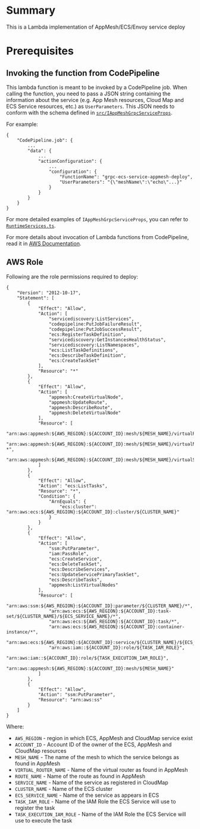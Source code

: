 # Summary

This is a Lambda implementation of AppMesh/ECS/Envoy service deploy

# Prerequisites

## Invoking the function from CodePipeline
This lambda function is meant to be invoked by a CodePipeline job.
When calling the function, you need to pass a JSON string containing the information about the service (e.g. App Mesh resources, Cloud Map and ECS Service resources, etc.) as `UserParameters`. This JSON needs to conform with the schema defined in [`src/IAppMeshGrpcServiceProps`](src/IAppMeshGrpcServiceProps.ts).

For example:
```
{
    "CodePipeline.job": {
        ...
        "data": {
            ...
            "actionConfiguration": {
                ...
                "configuration": {
                    "FunctionName": "grpc-ecs-service-appmesh-deploy",
                    "UserParameters": "{\"meshName\":\"echo\"...}"
                } 
            } 
        }
    }
}
```
For more detailed examples of `IAppMeshGrpcServiceProps`, you can refer to [`RuntimeServices.ts`](src/RuntimeServices.ts).

For more details about invocation of Lambda functions from CodePipeline, read it in [AWS Documentation](https://docs.aws.amazon.com/ja_jp/lambda/latest/dg/services-codepipeline.html).

## AWS Role

Following are the role permissions required to deploy:
```
{
    "Version": "2012-10-17",
    "Statement": [
        {
            "Effect": "Allow",
            "Action": [
                "servicediscovery:ListServices",
                "codepipeline:PutJobFailureResult",
                "codepipeline:PutJobSuccessResult",
                "ecs:RegisterTaskDefinition",
                "servicediscovery:GetInstancesHealthStatus",
                "servicediscovery:ListNamespaces",
                "ecs:ListTaskDefinitions",
                "ecs:DescribeTaskDefinition",
                "ecs:CreateTaskSet"
            ],
            "Resource": "*"
        },
        {
            "Effect": "Allow",
            "Action": [
                "appmesh:CreateVirtualNode",
                "appmesh:UpdateRoute",
                "appmesh:DescribeRoute",
                "appmesh:DeleteVirtualNode"
            ],
            "Resource": [
                "arn:aws:appmesh:${AWS_REGION}:${ACCOUNT_ID}:mesh/${MESH_NAME}/virtualRouter/${VIRTUAL_ROUTER_NAME}/route/${ROUTE_NAME}",
                "arn:aws:appmesh:${AWS_REGION}:${ACCOUNT_ID}:mesh/${MESH_NAME}/virtualNode/${SERVICE_NAME}-*",
                "arn:aws:appmesh:${AWS_REGION}:${ACCOUNT_ID}:mesh/${MESH_NAME}/virtualService/${VIRTUAL_SERVICE_NAME}"
            ]
        },
        {
            "Effect": "Allow",
            "Action": "ecs:ListTasks",
            "Resource": "*",
            "Condition": {
                "ArnEquals": {
                    "ecs:cluster": "arn:aws:ecs:${AWS_REGION}:${ACCOUNT_ID}:cluster/${CLUSTER_NAME}"
                }
            }
        },
        {
            "Effect": "Allow",
            "Action": [
                "ssm:PutParameter",
                "iam:PassRole",
                "ecs:CreateService",
                "ecs:DeleteTaskSet",
                "ecs:DescribeServices",
                "ecs:UpdateServicePrimaryTaskSet",
                "ecs:DescribeTasks",
                "appmesh:ListVirtualNodes"
            ],
            "Resource": [
                "arn:aws:ssm:${AWS_REGION}:${ACCOUNT_ID}:parameter/${CLUSTER_NAME}/*",
                "arn:aws:ecs:${AWS_REGION}:${ACCOUNT_ID}:task-set/${CLUSTER_NAME}/${ECS_SERVICE_NAME}/*",
                "arn:aws:ecs:${AWS_REGION}:${ACCOUNT_ID}:task/*",
                "arn:aws:ecs:${AWS_REGION}:${ACCOUNT_ID}:container-instance/*",
                "arn:aws:ecs:${AWS_REGION}:${ACCOUNT_ID}:service/${CLUSTER_NAME}/${ECS_SERVICE_NAME}",
                "arn:aws:iam::${ACCOUNT_ID}:role/${TASK_IAM_ROLE}",
                "arn:aws:iam::${ACCOUNT_ID}:role/${TASK_EXECUTION_IAM_ROLE}",
                "arn:aws:appmesh:${AWS_REGION}:${ACCOUNT_ID}:mesh/${MESH_NAME}"
            ]
        },
        {
            "Effect": "Allow",
            "Action": "ssm:PutParameter",
            "Resource": "arn:aws:ss"
        }
    ]
}
```

Where:
* `AWS_REGION` - region in which ECS, AppMesh and CloudMap service exist
* `ACCOUNT_ID` - Account ID of the owner of the ECS, AppMesh and CloudMap resources
* `MESH_NAME` - The name of the mesh to which the service belongs as found in AppMesh
* `VIRTUAL_ROUTER_NAME` - Name of the virtual router as found in AppMesh
* `ROUTE_NAME` - Name of the route as found in AppMesh
* `SERVICE_NAME` - Name of the service as registered in CloudMap
* `CLUSTER_NAME` - Name of the ECS cluster
* `ECS_SERVICE_NAME` - Name of the service as appears in ECS
* `TASK_IAM_ROLE` - Name of the IAM Role the ECS Service will use to register the task
* `TASK_EXECUTION_IAM_ROLE` - Name of the IAM Role the ECS Service will use to execute the task
